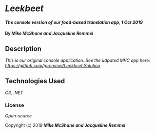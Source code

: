 # _Leekbeet_

#### _The console version of our food-based translation app, 1 Oct 2019_

#### By _**Mike McShane and Jacqueline Remmel**_

## Description

_This is our original console application. See the udpated MVC app here: https://github.com/jpremmel/Leekbeet.Solution_

## Technologies Used

_C#, .NET_

### License

*Open-source*

Copyright (c) 2019 **_Mike McShane and Jacqueline Remmel_**
